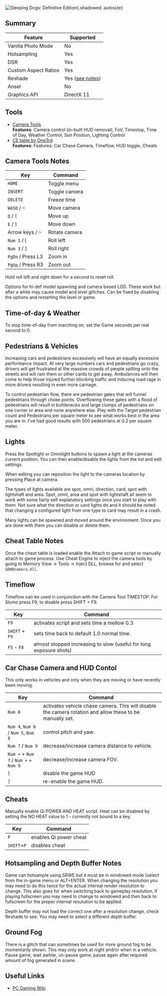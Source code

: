 ![Sleeping Dogs: Definitive Edition](Images\SleepingDogsDE_header.png "Shot by One3rd"){.shadowed .autosize}

## Summary

Feature | Supported
--|--
Vanilla Photo Mode | No
Hotsampling | Yes
DSR | Yes 
Custom Aspect Ratios | Yes 
Reshade | Yes ([see notes](#hotsampling-and-depth-buffer-notes))
Ansel | No
Graphics API | DirectX 11
 
## Tools
* [Camera Tools](https://mega.nz/file/vQgDRKxK#rWJDBAyjb_dXX5WowRPI43n8YKGOeLI9vyK_jmQbfuo)  
**Features**: Camera control (in-built HUD removal), FoV, Timestop, Time of Day, Weather Control, Sun Position, Lighting Control
* [CE table by One3rd](..\CheatTables\SDHDShip_Slomo_ChaseCam_v1.CT)  
**Features**: Features: Car Chase Camera, Timeflow, HUD toggle, Cheats

## Camera Tools Notes

Key	| Command
--|--
`HOME` | Toggle menu
`INSERT` | Toggle camera
`DELETE` | Freeze time
`WASD` / <font face="Controller"><</font> | Move camera
`Q` / <font face="Controller">{</font> | Move up
`E` / <font face="Controller">}</font> | Move down
Arrow keys / <font face="Controller">></font> | Rotate camera
`Num 1` / <font face="Controller">[</font> | Roll left
`Num 3` / <font face="Controller">]</font> | Roll right
`PgDn` / Press L3 | Zoom in
`PgUp` / Press R3 | Zoom out

Hold roll left and right down for a second to reset roll.  

Options for hi-def model spawning and camera based LOD. These work but after a while may cause model and level glitches. Can be fixed by disabling the options and restarting the level or game.

##  Time-of-day & Weather

To stop time-of-day from marching on, set the Game seconds per real second to 0.

## Pedestrians & Vehicles

Increasing cars and pedestrians excessively will have an equally excessive performance impact. At very large numbers cars and pedestrians go crazy, drivers will get frustrated at the massive crowds of people spilling onto the streets and will ram them or other cards to get away. Ambulances will then come to help those injured further blocking traffic and inducing road rage in more drivers resulting in even more carnage. 

To control pedestrian flow, there are pedestrian gates that will funnel pedestrians through choke points. Overflowing these gates with a flood of pedestrians will result in bottlenecks and large clumps of pedestrians on one corner or area and none anywhere else. Play with the Target pedestrian count and Pedestrians per square meter to see what works best in the area you are in. I've had good results with 500 pedestrians at 0.2 per square meter.

## Lights

Press the Spotlight or Omnilight buttons to spawn a light at the cameras current position. You can then enable/disable the lights from the list and edit settings.

When editing you can reposition the light to the cameras location by pressing Place at camera.

The types of lights available are spot, omni, direction, card, spot with lightshaft and area. Spot, omni, area and spot with lightshaft all seem to work with some fairly self explanatory settings once you start to play with them. Not sure what the direction or card lights do and it should be noted that changing a configured light from one type to card may result in a crash.

Many lights can be spawned and moved around the environment. Once you are done with them you can disable or delete them.

## Cheat Table Notes

Once the cheat table is loaded enable the Attach to game script or manually attach to game process. Use Cheat Engine to inject the camera tools by going to Memory View -> Tools -> Inject DLL, browse for and select `SDHDCamera.dll`.

## Timeflow
Timeflow can be used in conjunction with the Camera Tool TIMESTOP. For Slomo press F9, to disable press SHIFT + F9.

Key	| Command
--|--
`F9` | activates script and sets time a mellow 0.3 
`SHIFT` + `F9` | sets time back to default 1.0 normal time.
`F5` - `F8` | almost stopped increasing to slow (useful for long exposure shots)

## Car Chase Camera and HUD Contol
This only works in vehicles and only when they are moving or have recently been moving.

Key	| Command
--|--
`Num 0` | activates vehicle chase camera. This will disable the camera rotation and allow these to be manually set.
`Num 4`, `Num 6` / `Num 5`, `Num 8` | control pitch and yaw.
`Num 7` / `Num 9` | decrease/increase camera distance to vehicle.
`Num +` + `Num 7` / `Num +` + `Num 9` | decrease/increase camera FOV.  
`[` | disable the game HUD 
`]` | re-enable the game HUD.

## Cheats

Manually enable Qi POWER AND HEAT script. Heat can be disabled by setting the NO HEAT value to 1 - currently not bound to a key.

Key	| Command
--|--
`P` | enables Qi power cheat
`SHIFT`+`P` | disables cheat

## Hotsampling and Depth Buffer Notes

Game can hotsample using SRWE but it must be in windowed mode (select from the in-game menu or ALT+ENTER. When changing the resolution you may need to do this twice for the actual internal render resolution to change. This also goes for when switching back to gameplay resolution, if playing fullscreen you may need to change to windowed and then back to fullscreen for the proper internal resulution to be applied.

Depth buffer may not load the correct one after a resolution change, check Reshade to see. You may need to select a different depth buffer. 

## Ground Fog
There is a glitch that can sometimes be used for more ground fog to be momentarily shown. This may only work at night and/or when in a vehicle. Pause game, wait awhile, un-pause game, pause again after required amount of fog generated in scene.

## Useful Links

* [PC Gaming Wiki](https://www.pcgamingwiki.com/wiki/Sleeping_Dogs:_Definitive_Edition)